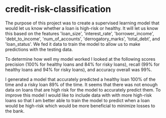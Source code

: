 # credit-risk-classification

The purpose of this project was to create a supervised learning model that would let us know whether a loan is high-risk or healthy. It will let us know this based on the features 'loan_size', 'interest_rate', 'borrower_income', 'debt_to_income', 'num_of_accounts', 'derrogatory_marks', 'total_debt', and 'loan_status'. We fed it data to train the model to allow us to make predictions with the testing data. 

To determine how well my model worked I looked at the following scores precision (100% for healthy loans and 84% for risky loans), recall (99% for healthy loans and 94% for risky loans), and accuracy overall was 99%. 

I generated a model that accurately predicted a healthy loan 100% of the time and a risky loan 89% of the time. It seems that there was not enough data on loans that are high risk for the model to accurately predict them. To improve this model I would like to include data with with more high-risk loans so that I am better able to train the model to predict when a loan would be high-risk which would be more beneficial to minimize losses to the bank.


